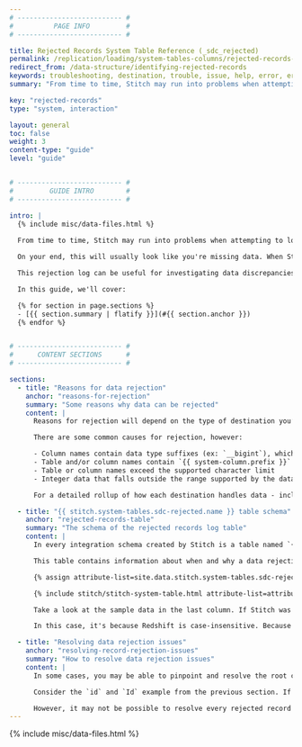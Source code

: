 ```yaml
---
# -------------------------- #
#          PAGE INFO         #
# -------------------------- #

title: Rejected Records System Table Reference (_sdc_rejected)
permalink: /replication/loading/system-tables-columns/rejected-records-system-table
redirect_from: /data-structure/identifying-rejected-records
keywords: troubleshooting, destination, trouble, issue, help, error, errors
summary: "From time to time, Stitch may run into problems when attempting to load data into your destination. When data is deemed incompatible by the destination, the record will be rejected and Stitch will log it in a rejected records log."

key: "rejected-records"
type: "system, interaction"

layout: general
toc: false
weight: 3
content-type: "guide"
level: "guide"


# -------------------------- #
#         GUIDE INTRO        #
# -------------------------- #

intro: |
  {% include misc/data-files.html %}
  
  From time to time, Stitch may run into problems when attempting to load data into your destination. For example: A table contains more columns than the destination's supported limit. 

  On your end, this will usually look like you're missing data. When Stitch is unable to load data, however, the occurrence will be logged in a table named `{{ stitch.system-tables.sdc-rejected.name }}`. Every integration schema created by Stitch will include this table as well as the other tables in the integration.

  This rejection log can be useful for investigating data discrepancies and troubleshooting errors surfaced during the data loading process.

  In this guide, we'll cover:

  {% for section in page.sections %}
  - [{{ section.summary | flatify }}](#{{ section.anchor }})
  {% endfor %}


# -------------------------- #
#      CONTENT SECTIONS      #
# -------------------------- #

sections:
  - title: "Reasons for data rejection"
    anchor: "reasons-for-rejection"
    summary: "Some reasons why data can be rejected"
    content: |
      Reasons for rejection will depend on the type of destination you’re using, as each has its own data requirements and restrictions.

      There are some common causes for rejection, however:

      - Column names contain data type suffixes (ex: `__bigint`), which are reserved by Stitch
      - Table and/or column names contain `{{ system-column.prefix }}` or `{{ system-column.rjm-prefix }}` prefixes, which are reserved by Stitch
      - Table or column names exceed the supported character limit
      - Integer data that falls outside the range supported by the data warehouse

      For a detailed rollup of how each destination handles data - including what situations will result in rejected records -  refer to the [Data Loading guide]({{ link.destinations.storage.loading-data | prepend: site.baseurl }}) for the destination you’re using.

  - title: "{{ stitch.system-tables.sdc-rejected.name }} table schema"
    anchor: "rejected-records-table"
    summary: "The schema of the rejected records log table"
    content: |
      In every integration schema created by Stitch is a table named `{{ stitch.system-tables.sdc-rejected.name }}` which acts as a log for a particular integration's rejected records.

      This table contains information about when and why a data rejection occurred. The `{{ stitch.system-tables.sdc-rejected.name }}` table contains the following columns: 

      {% assign attribute-list=site.data.stitch.system-tables.sdc-rejected.attributes %}

      {% include stitch/stitch-system-table.html attribute-list=attribute-list %}

      Take a look at the sample data in the last column. If Stitch was attempting to load this record into a Redshift destination, it would be rejected. Why?

      In this case, it's because Redshift is case-insensitive. Because `id` and `Id` canonicalize to the same name - that is, they differ only by case - a collision error surfaced when Stitch attempted to load the data.

  - title: "Resolving data rejection issues"
    anchor: "resolving-record-rejection-issues"
    summary: "How to resolve data rejection issues"
    content: |
      In some cases, you may be able to pinpoint and resolve the root cause of the rejection.

      Consider the `id` and `Id` example from the previous section. If these fields came from a database integration, you could re-name the columns - for example: `customer_id` and `first_order_id` - in the source database and re-replicate the data. This would resolve the field collision error and allow Stitch to load the data.

      However, it may not be possible to resolve every rejected record issue. While you may be able to resolve the issue in a database integration, the majority of SaaS integrations don’t provide users with the ability to define and control the structure of their data.
---
```

{% include misc/data-files.html %}